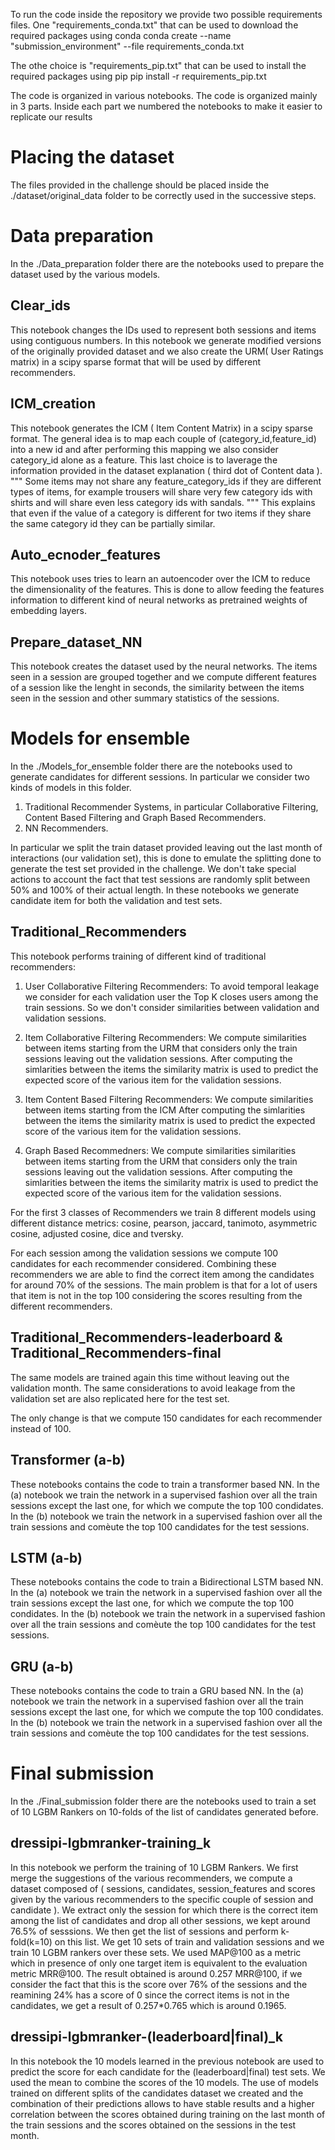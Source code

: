 To run the code inside the repository we provide two possible requirements files.
One "requirements_conda.txt" that can be used to download the required packages using conda
    conda create --name "submission_environment" --file requirements_conda.txt

The othe choice is "requirements_pip.txt" that can be used to install the required packages using pip
    pip install -r requirements_pip.txt

The code is organized in various notebooks.
The code is organized mainly in 3 parts.
Inside each part we numbered the notebooks to make it easier to replicate our results

# Placing the dataset

The files provided in the challenge should be placed inside the ./dataset/original_data folder to be correctly used in the successive steps.

# Data preparation

In the ./Data_preparation folder there are the notebooks used to prepare the dataset used by the various models.

## Clear_ids 

This notebook changes the IDs used to represent both sessions and items using contiguous numbers.
In this notebook we generate modified versions of the originally provided dataset and we also create the URM( User Ratings matrix) in a scipy sparse format that will be used by different recommenders.

## ICM_creation

This notebook generates the ICM ( Item Content Matrix) in a scipy sparse format. 
The general idea is to map each couple of (category_id,feature_id) into a new id and after performing this mapping we also consider category_id alone as a feature. This last choice is to laverage the information provided in the dataset explanation ( third dot of Content data ).
"""
Some items may not share any feature_category_ids if they are different types of items, for example trousers will share very few category ids with shirts and will share even less category ids with sandals.
"""
This explains that even if the value of a category is different for two items if they share the same category id they can be partially similar.

## Auto_ecnoder_features

This notebook uses tries to learn an autoencoder over the ICM to reduce the dimensionality of the features.
This is done to allow feeding the features information to different kind of neural networks as pretrained weights of embedding layers.

## Prepare_dataset_NN

This notebook creates the dataset used by the neural networks. The items seen in a session are grouped together and we compute different features of a session like the lenght in seconds, the similarity between the items seen in the session and other summary statistics of the sessions.

# Models for ensemble

In the ./Models_for_ensemble folder there are the notebooks used to generate candidates for different sessions. In particular we consider two kinds of models in this folder.
1) Traditional Recommender Systems, in particular Collaborative Filtering, Content Based Filtering and Graph Based Recommenders.
2) NN Recommenders.

In particular we split the train dataset provided leaving out the last month of interactions (our validation set), this is done to emulate the splitting done to generate the test set provided in the challenge.
We don't take special actions to account the fact that test sessions are randomly split between 50% and 100% of their actual length.
In these notebooks we generate candidate item for both the validation and test sets.

## Traditional_Recommenders

This notebook performs training of different kind of traditional recommenders:

1) User Collaborative Filtering Recommenders: To avoid temporal leakage we consider for each validation user the Top K closes users among the train sessions. So we don't consider similarities between validation and validation sessions.

2) Item Collaborative Filtering Recommenders: We compute similarities between items starting from the URM that considers only the train sessions leaving out the validation sessions. After computing the simlarities between the items the similarity matrix is used to predict the expected score of the various item for the validation sessions.

3) Item Content Based Filtering Recommenders: We compute  similarities between items starting from the ICM
After computing the simlarities between the items the similarity matrix is used to predict the expected score of the various item for the validation sessions.

4) Graph Based Recommedners: We compute similarities similarities between items starting from the URM that considers only the train sessions leaving out the validation sessions. After computing the simlarities between the items the similarity matrix is used to predict the expected score of the various item for the validation sessions.

For the first 3 classes of Recommenders we train 8 different models using different distance metrics:
cosine, pearson, jaccard, tanimoto, asymmetric cosine, adjusted cosine, dice and tversky. 

For each session among the validation sessions we compute 100 candidates for each recommender considered.
Combining these recommenders we are able to find the correct item among the candidates for around 70% of the sessions. The main problem is that for a lot of users that item is not in the top 100  considering the scores resulting from the different recommenders.

## Traditional_Recommenders-leaderboard & Traditional_Recommenders-final

The same models are trained again this time without leaving out the validation month.
The same considerations to avoid leakage from the validation set are also replicated here for the test set.

The only change is that we compute 150 candidates for each recommender instead of 100.

## Transformer (a-b)

These notebooks contains the code to train a transformer based NN.
In the (a) notebook we train the network in a supervised fashion over all the train sessions except the last one, for which we compute the top 100 condidates.
In the (b) notebook we train the network in a supervised fashion over all the train sessions and comèute the top 100 candidates for the test sessions.

## LSTM (a-b)

These notebooks contains the code to train a Bidirectional LSTM based NN.
In the (a) notebook we train the network in a supervised fashion over all the train sessions except the last one, for which we compute the top 100 condidates.
In the (b) notebook we train the network in a supervised fashion over all the train sessions and comèute the top 100 candidates for the test sessions.

## GRU (a-b)

These notebooks contains the code to train a GRU based NN.
In the (a) notebook we train the network in a supervised fashion over all the train sessions except the last one, for which we compute the top 100 condidates.
In the (b) notebook we train the network in a supervised fashion over all the train sessions and comèute the top 100 candidates for the test sessions.

# Final submission

In the ./Final_submission folder there are the notebooks used to train a set of 10 LGBM Rankers on 10-folds of the list of candidates generated before.

## dressipi-lgbmranker-training_k

In this notebook we perform the training of 10 LGBM Rankers.
We first merge the suggestions of the various recommenders, we compute a dataset composed of ( sessions, candidates, session_features and scores given by the various recommenders to the specific couple of session and candidate ).
We extract only the session for which there is the correct item among the list of candidates and drop all other sessions, we kept around 76.5% of sesssions.
We then get the list of sessions and perform k-fold(k=10) on this list.
We get 10 sets of train and validation sessions and we train 10 LGBM rankers over these sets.
We used MAP@100 as a metric which in presence of only one target item is equivalent to the evaluation metric MRR@100.
The result obtained is around 0.257 MRR@100, if we consider the fact that this is the score over 76% of the sessions and the reamining 24% has a score of 0 since the correct items is not in the candidates, we get a result of 0.257*0.765 which is around 0.1965. 

## dressipi-lgbmranker-(leaderboard|final)_k

In this notebook the 10 models learned in the previous notebook are used to predict the score for each candidate for the (leaderboard|final) test sets.
We used the mean to combine the scores of the 10 models.
The use of models trained on different splits of the candidates dataset we created and the combination of their predictions allows to have stable results and a higher correlation between the scores obtained during training on the last month of the train sessions and the scores obtained on the sessions in the test month. 